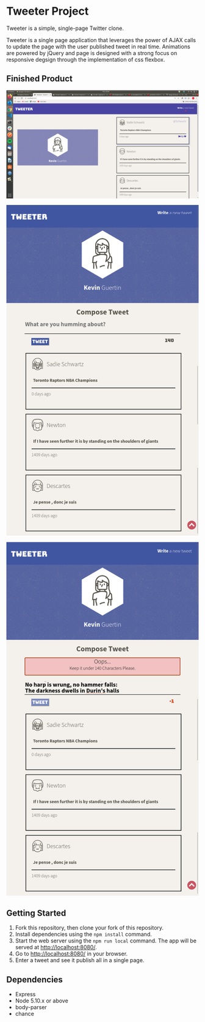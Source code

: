 # Tweeter Project

Tweeter is a simple, single-page Twitter clone.

Tweeter is a single page application that leverages the power of AJAX calls to update the page with the user published tweet in real time. Animations are powered by jQuery and page is designed with a strong focus on responsive degsign through the implementation of css flexbox.

## Finished Product
!["Desktop version of the app displaying tweets and hover effect."](https://github.com/kguertin/tweeter/blob/master/docs/Screenshot%20from%202020-02-27%2020-26-17.png?raw=true)

!["Mobile and tablet version of the app."](https://github.com/kguertin/tweeter/blob/master/docs/screencapture-localhost-8080-2020-02-27-20_20_27.png?raw=true)

!["Mobile and tablet version of the app displaying error message and tweet going into negitive count."](https://github.com/kguertin/tweeter/blob/master/docs/screencapture-localhost-8080-2020-02-27-20_22_41.png?raw=true)

## Getting Started

1. Fork this repository, then clone your fork of this repository.
2. Install dependencies using the `npm install` command.
3. Start the web server using the `npm run local` command. The app will be served at <http://localhost:8080/>.
4. Go to <http://localhost:8080/> in your browser.
5. Enter a tweet and see it publish all in a single page.

## Dependencies
- Express
- Node 5.10.x or above
- body-parser
- chance
